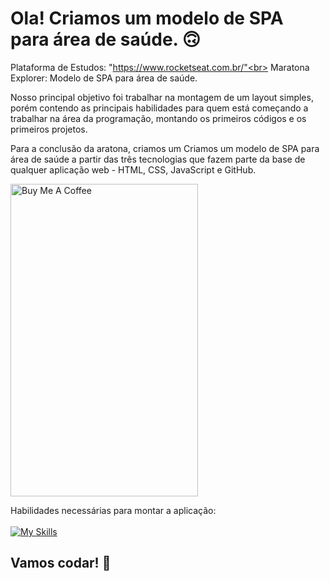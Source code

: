 # Ola! Criamos um modelo de SPA para área de saúde. 🙃

Plataforma de Estudos: "https://www.rocketseat.com.br/"<br>
Maratona Explorer: Modelo de SPA para área de saúde.

Nosso principal objetivo foi trabalhar na montagem de um layout simples, porém contendo as principais habilidades para quem está começando a trabalhar na área da programação, montando os primeiros códigos e os primeiros projetos.

Para a conclusão da aratona, criamos um Criamos um modelo de SPA para área de saúde a partir das três tecnologias que fazem parte da base de qualquer aplicação web - HTML, CSS, JavaScript e GitHub.

<p align="left">
  <a href="https://www.buymeacoffee.com/kakacordovil" target="_blank"><img src="https://user-images.githubusercontent.com/25811685/177081101-36847f26-eb9f-4b5b-9b9c-02fb97e1df0f.png" alt="Buy Me A Coffee" height="500px" width="300px" ></a>
</p>

Habilidades necessárias para montar a aplicação: </br></br>
[![My Skills](https://skillicons.dev/icons?i=html,css,js,git)](https://skillicons.dev)

## Vamos codar! 🚀
